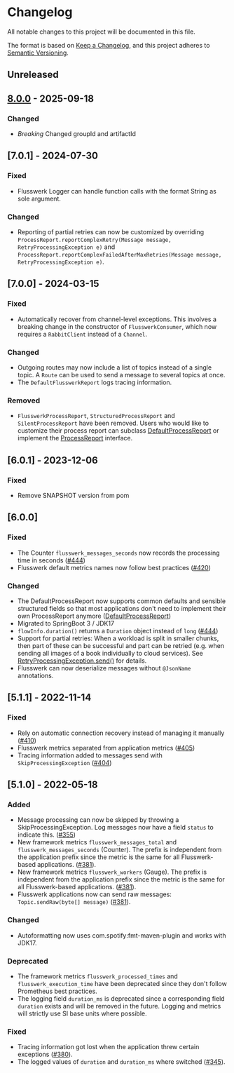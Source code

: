 # Changelog
All notable changes to this project will be documented in this file.

The format is based on [Keep a Changelog](https://keepachangelog.com/en/1.0.0/),
and this project adheres to [Semantic Versioning](https://semver.org/spec/v2.0.0.html).

## Unreleased

## [8.0.0](https://github.com/dbmdz/flusswerk/releases/tag/8.0.0) - 2025-09-18

### Changed

- *Breaking* Changed groupId and artifactId

## [7.0.1] - 2024-07-30

### Fixed
* Flusswerk Logger can handle function calls with the format String as sole argument.

### Changed
* Reporting of partial retries can now be customized by overriding `ProcessReport.reportComplexRetry(Message message, RetryProcessingException e)` and `ProcessReport.reportComplexFailedAfterMaxRetries(Message message, RetryProcessingException e)`.

## [7.0.0] - 2024-03-15

### Fixed
- Automatically recover from channel-level exceptions. This involves a breaking change in the constructor of `FlusswerkConsumer`, which now requires a `RabbitClient` instead of a `Channel`.

### Changed
- Outgoing routes may now include a list of topics instead of a single topic. A `Route` can be used to send a message to several topics at once.
- The `DefaultFlusswerkReport` logs tracing information.

### Removed
- `FlusswerkProcessReport`, `StructuredProcessReport` and `SilentProcessReport` have been removed. Users who would like to customize their process report can subclass [DefaultProcessReport](framework/src/main/java/com/github/dbmdz/flusswerk/framework/reporting/DefaultProcessReport.java)
or implement the [ProcessReport](framework/src/main/java/com/github/dbmdz/flusswerk/framework/reporting/ProcessReport.java) interface.

## [6.0.1] - 2023-12-06

### Fixed
- Remove SNAPSHOT version from pom

## [6.0.0]

### Fixed

- The Counter `flusswerk_messages_seconds` now records the processing time in seconds ([#444](https://github.com/dbmdz/flusswerk/pull/444))
- Flusswerk default metrics names now follow best practices ([#420](https://github.com/dbmdz/flusswerk/pull/420))

### Changed

- The DefaultProcessReport now supports common defaults and sensible structured fields so that most applications don't need to implement their own ProcessReport anymore ([DefaultProcessReport](https://github.com/dbmdz/flusswerk/blob/main/framework/src/main/java/com/github/dbmdz/flusswerk/framework/reporting/DefaultProcessReport.java))
- Migrated to SpringBoot 3 / JDK17
- `flowInfo.duration()` returns a `Duration` object instead of `long` ([#444](https://github.com/dbmdz/flusswerk/pull/444))
- Support for partial retries: When a workload is split in smaller chunks, then part of these can be successful and part can be retried (e.g. when sending all images of a book individually to cloud services). See [RetryProcessingException.send()](https://github.com/dbmdz/flusswerk/blob/main/framework/src/main/java/com/github/dbmdz/flusswerk/framework/exceptions/RetryProcessingException.java#L61-L69) for details. 
- Flusswerk can now deserialize messages without `@JsonName` annotations.

## [5.1.1] - 2022-11-14
### Fixed

- Rely on automatic connection recovery instead of managing it manually ([#410](https://github.com/dbmdz/flusswerk/pull/410))
- Flusswerk metrics separated from application metrics ([#405](https://github.com/dbmdz/flusswerk/pull/405))
- Tracing information added to messages send with `SkipProcessingException` ([#404](https://github.com/dbmdz/flusswerk/pull/404))

## [5.1.0] - 2022-05-18
### Added

- Message processing can now be skipped by throwing a SkipProcessingException. Log messages now have a field `status` to indicate this. ([#355](https://github.com/dbmdz/flusswerk/pull/355))
- New framework metrics `flusswerk_messages_total` and `flusswerk_messages_seconds` (Counter). The prefix is independent from the application prefix since the metric is the same for all Flusswerk-based applications. ([#381](https://github.com/dbmdz/flusswerk/pull/381)).
- New framework metrics `flusswerk_workers` (Gauge). The prefix is independent from the application prefix since the metric is the same for all Flusswerk-based applications. ([#381](https://github.com/dbmdz/flusswerk/pull/381)).
- Flusswerk applications now can send raw messages: `Topic.sendRaw(byte[] message)` ([#381](https://github.com/dbmdz/flusswerk/pull/381)).

### Changed

- Autoformatting now uses com.spotify:fmt-maven-plugin and works with JDK17.

### Deprecated

- The framework metrics `flusswerk_processed_times` and `flusswerk_execution_time` have been deprecated since they don't follow Prometheus best practices.
- The logging field `duration_ms` is deprecated since a corresponding field `duration` exists and will be removed in the future. Logging and metrics will strictly use SI base units where possible.

### Fixed

- Tracing information got lost when the application threw certain exceptions ([#380](https://github.com/dbmdz/flusswerk/pull/380)).
- The logged values of `duration` and `duration_ms` where switched ([#345](https://github.com/dbmdz/flusswerk/pull/345)).